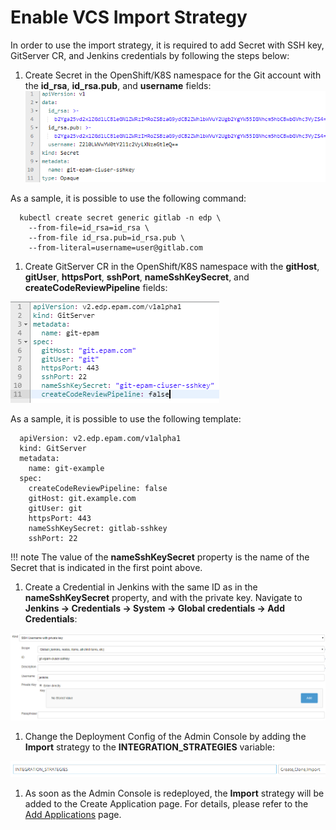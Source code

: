 # Enable VCS Import Strategy

In order to use the import strategy, it is required to add Secret with SSH key, GitServer CR, and Jenkins credentials by following the steps below:

1. Create Secret in the OpenShift/K8S namespace for the Git account with the **id_rsa**, **id_rsa.pub**, and **username** fields:
  ![secret](../assets/operator-guide/add-secret.png "secret")

  As a sample, it is possible to use the following command:

      kubectl create secret generic gitlab -n edp \
        --from-file=id_rsa=id_rsa \
        --from-file id_rsa.pub=id_rsa.pub \
        --from-literal=username=user@gitlab.com

1. Create GitServer CR in the OpenShift/K8S namespace with the **gitHost**, **gitUser**, **httpsPort**, **sshPort**, **nameSshKeySecret**, and **createCodeReviewPipeline** fields:

  ![git-server](../assets/operator-guide/add-git-server.png "git-server")

  As a sample, it is possible to use the following template:

      apiVersion: v2.edp.epam.com/v1alpha1
      kind: GitServer
      metadata:
        name: git-example
      spec:
        createCodeReviewPipeline: false
        gitHost: git.example.com
        gitUser: git
        httpsPort: 443
        nameSshKeySecret: gitlab-sshkey
        sshPort: 22

  !!! note
      The value of the **nameSshKeySecret** property is the name of the Secret that is indicated in the first point above.

1. Create a Credential in Jenkins with the same ID as in the **nameSshKeySecret** property, and with the private key. Navigate to **Jenkins -> Credentials -> System -> Global credentials -> Add Credentials**:

  ![credential](../assets/operator-guide/add-credentials.png "credential")

1. Change the Deployment Config of the Admin Console by adding the **Import** strategy to the **INTEGRATION_STRATEGIES** variable:

  ![integration-strategy](../assets/operator-guide/add-integretion-strategies.png "integration-strategy")

1. As soon as the Admin Console is redeployed, the **Import** strategy will be added to the Create Application page. For details, please refer to the [Add Applications](../user-guide/add-application.md) page.
